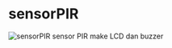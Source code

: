 # sensorPIR
![sensorPIR](https://socialify.git.ci/fardardnsyh/sensorPIR/image?language=1&owner=1&name=1&stargazers=1&theme=Light)
sensor PIR make LCD dan buzzer

